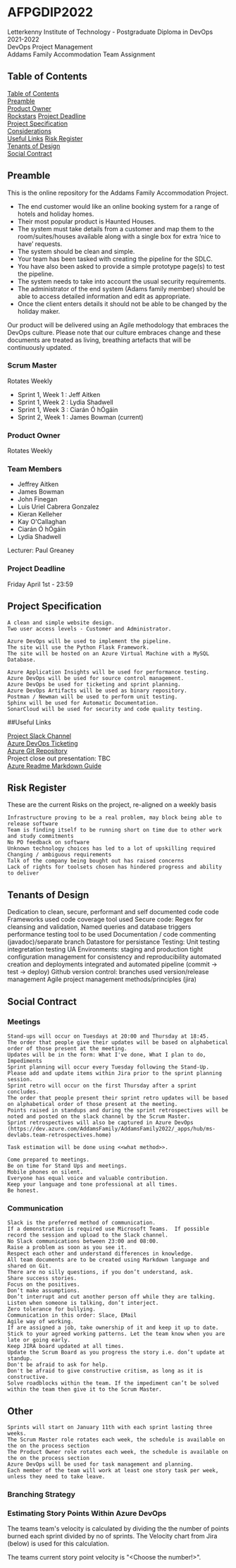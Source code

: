 # AFPGDIP2022
Letterkenny Institute of Technology - Postgraduate Diploma in DevOps 2021-2022  
DevOps Project Management  
Addams Family Accommodation Team Assignment  


## Table of Contents

[Table of Contents](#table-of-contents)  
[Preamble](#preamble)  
[Product Owner](#product-owner)  
[Rockstars](#team-members)
[Project Deadline](#project-deadline)  
[Project Specification](#project-specification)  
[Considerations](#considerations)  
[Useful Links](#useful-links)
[Risk Register](#risk-register)  
[Tenants of Design](#tenants-of-design)  
[Social Contract](#social-contract)  

## Preamble

This is the online repository for the Addams Family Accommodation Project.

- The end customer would like an online booking system for a range of hotels and holiday homes. 
- Their most popular product is Haunted Houses. 
- The system must take details from a customer and map them to the room/suites/houses available along with a single box for extra ‘nice to have’ requests. 
- The system should be clean and simple. 
- Your team has been tasked with creating the pipeline for the SDLC. 
- You have also been asked to provide a simple prototype page(s) to test the pipeline. 
- The system needs to take into account the usual security requirements. 
- The administrator of the end system (Adams family member) should be able to access detailed information and edit as appropriate. 
- Once the client enters details it should not be able to be changed by the holiday maker.

Our product will be delivered using an Agile methodology that embraces the DevOps culture. Please note that our culture embraces change and these documents are treated as living, breathing artefacts that will be continuously updated.

### Scrum Master
Rotates Weekly
- Sprint 1, Week 1 : Jeff Aitken
- Sprint 1, Week 2 : Lydia Shadwell
- Sprint 1, Week 3 : Ciarán Ó hÓgáin
- Sprint 2, Week 1 : James Bowman (current)

### Product Owner
Rotates Weekly

### Team Members
- Jeffrey Aitken
- James Bowman
- John Finegan
- Luis Uriel Cabrera Gonzalez
- Kieran Kelleher
- Kay O'Callaghan
- Ciarán Ó hÓgáin
- Lydia Shadwell

Lecturer: Paul Greaney


### Project Deadline
Friday April 1st - 23:59

## Project Specification  
<!-- <Our team agreed specifications are as follows>     -->
    A clean and simple website design.
    Two user access levels - Customer and Administrator.

    Azure DevOps will be used to implement the pipeline.
    The site will use the Python Flask Framework.
    The site will be hosted on an Azure Virtual Machine with a MySQL Database.  

    Azure Application Insights will be used for performance testing.
    Azure DevOps will be used for source control management.
    Azure DevOps be used for ticketing and sprint planning.
    Azure DevOps Artifacts will be used as binary repository.
    Postman / Newman will be used to perform unit testing.
    Sphinx will be used for Automatic Documentation.  
    SonarCloud will be used for security and code quality testing.
    

##Useful Links

[Project Slack Channel](https://app.slack.com/client/T84LE6L6R/C02P6U2S7RV)  
[Azure DevOps Ticketing](https://dev.azure.com/AddamsFamily/AddamsFamily2022/_backlogs/backlog/AddamsFamily2022%20Team/Stories/?showParents=true)   
[Azure Git Repository](https://dev.azure.com/AddamsFamily/AddamsFamily2022/_git/AddamsFamily2022?version=GBmain)  
Project close out presentation: TBC  
[Azure Readme Markdown Guide](https://docs.microsoft.com/en-us/azure/devops/project/wiki/markdown-guidance?view=azure-devops) 

## Risk Register

These are the current Risks on the project, re-aligned on a weekly basis

    Infrastructure proving to be a real problem, may block being able to release software
    Team is finding itself to be running short on time due to other work and study commitments
    No PO feedback on software
    Unknown technology choices has led to a lot of upskilling required
    Changing / ambiguous requirements
    Talk of the company being bought out has raised concerns
    Lack of rights for toolsets chosen has hindered progress and ability to deliver

## Tenants of Design
<pick from the sample sections below and add your own>
    Dedication to clean, secure, performant and self documented code
        code Frameworks used
        code coverage tool used
        Secure code: Regex for cleansing and validation, Named queries and database triggers
        performance testing tool to be used
    Documentation / code commenting (javadoc)/separate branch
    Datastore for persistance
    Testing:
        Unit testing
        integretation testing
        UA
    Environments:
        staging and production
        tight configuration management for consistency and reproducibility
        automated creation and deployments
        integrated and automated pipeline (commit -> test -> deploy)
    Github version control:
        branches used
        version/release management
    Agile project management methods/principles (jira)

## Social Contract

### Meetings

    Stand-ups will occur on Tuesdays at 20:00 and Thursday at 18:45.
    The order that people give their updates will be based on alphabetical order of those present at the meeting.
    Updates will be in the form: What I've done, What I plan to do, Impediments
    Sprint planning will occur every Tuesday following the Stand-Up.
    Please add and update items within Jira prior to the sprint planning session.
    Sprint retro will occur on the first Thursday after a sprint concludes.
    The order that people present their sprint retro updates will be based on alphabetical order of those present at the meeting.
    Points raised in standups and during the sprint retrospectives will be noted and posted on the slack channel by the Scrum Master.
    Sprint retrospectives will also be captured in Azure DevOps (https://dev.azure.com/AddamsFamily/AddamsFamily2022/_apps/hub/ms-devlabs.team-retrospectives.home)
    
    Task estimation will be done using <<what method>>.
    
    Come prepared to meetings.
    Be on time for Stand Ups and meetings.
    Mobile phones on silent.
    Everyone has equal voice and valuable contribution.
    Keep your language and tone professional at all times.
    Be honest.

### Communication

    Slack is the preferred method of communication.
    If a demonstration is required use Microsoft Teams.  If possible record the session and upload to the Slack channel.
    No Slack communications between 23:00 and 08:00.
    Raise a problem as soon as you see it.
    Respect each other and understand differences in knowledge.
    All team documents are to be created using Markdown language and shared on Git.
    There are no silly questions, if you don’t understand, ask.
    Share success stories.
    Focus on the positives.
    Don’t make assumptions.
    Don’t interrupt and cut another person off while they are talking.
    Listen when someone is talking, don’t interject.
    Zero tolerance for bullying.
    Communication in this order: Slace, EMail
    Agile way of working.
    If are assigned a job, take ownership of it and keep it up to date.
    Stick to your agreed working patterns. Let the team know when you are late or going early.
    Keep JIRA board updated at all times.
    Update the Scrum Board as you progress the story i.e. don’t update at standup.
    Don't be afraid to ask for help.
    Don't be afraid to give constructive critism, as long as it is constructive.
    Solve roadblocks within the team. If the impediment can’t be solved within the team then give it to the Scrum Master.

## Other

    Sprints will start on January 11th with each sprint lasting three weeks.
    The Scrum Master role rotates each week, the schedule is available on the on the process section
    The Product Owner role rotates each week, the schedule is available on the on the process section
    Azure DevOps will be used for task management and planning.
    Each member of the team will work at least one story task per week, unless they need to take leave.

### Branching Strategy


### Estimating Story Points Within Azure DevOps

The teams team's velocity is calculated by dividing the the number of points burned each sprint divided by no of sprints. The Velocity chart from Jira (below) is used for this calculation.

The teams current story point velocity is "<Choose the number!>".
